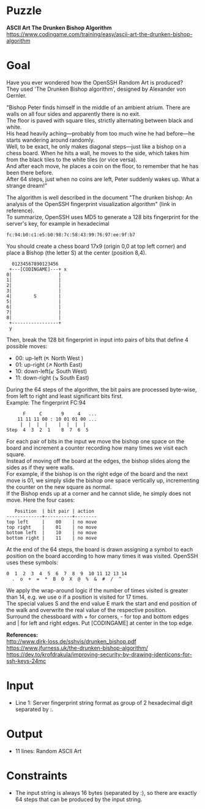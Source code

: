 # Puzzle
**ASCII Art The Drunken Bishop Algorithm**  https://www.codingame.com/training/easy/ascii-art-the-drunken-bishop-algorithm

# Goal
Have you ever wondered how the OpenSSH Random Art is produced?  
They used 'The Drunken Bishop algorithm', designed by Alexander von Gernler.  

"Bishop Peter finds himself in the middle of an ambient atrium. There are walls on all four sides and apparently there is no exit.   
The floor is paved with square tiles, strictly alternating between black and white.   
His head heavily aching—probably from too much wine he had before—he starts wandering around randomly.  
Well, to be exact, he only makes diagonal steps—just like a bishop on a chess board. When he hits a wall, he moves to the side, which takes him from the black tiles to the white tiles (or vice versa).   
And after each move, he places a coin on the floor, to remember that he has been there before.  
After 64 steps, just when no coins are left, Peter suddenly wakes up. What a strange dream!"  

The algorithm is well described in the document "The drunken bishop: An analysis of the OpenSSH fingerprint visualization algorithm" (link in reference).  
To summarize, OpenSSH uses MD5 to generate a 128 bits fingerprint for the server's key, for example in hexadecimal  
```
fc:94:b0:c1:e5:b0:98:7c:58:43:99:76:97:ee:9f:b7
```
You should create a chess board 17x9 (origin 0,0 at top left corner) and place a Bishop (the letter S) at the center (position 8,4).
```
  01234567890123456
 +---[CODINGAME]---+ x
0|                 |
1|                 |
2|                 |
3|                 |
4|        S        |
5|                 |
6|                 |
7|                 |
8|                 |
 +-----------------+
 y
 ```

Then, break the 128 bit fingerprint in input into pairs of bits that define 4 possible moves:  
* 00: up-left (↖ North West )
* 01: up-right (↗ North East)
* 10: down-left(↙ South West)
* 11: down-right (↘ South East)
  
During the 64 steps of the algorithm, the bit pairs are processed byte-wise, from left to right and least significant bits first.  
Example: The fingerprint FC:94  
 ```
       F     C       9     4   ...
     11 11 11 00 : 10 01 01 00 ...
      |  |  |  |    |  |  |  |
Step  4  3  2  1    8  7  6  5
 ```

For each pair of bits in the input we move the bishop one space on the board and increment a counter recording how many times we visit each square.  
Instead of moving off the board at the edges, the bishop slides along the sides as if they were walls.  
For example, if the bishop is on the right edge of the board and the next move is 01, we simply slide the bishop one space vertically up, incrementing the counter on the new square as normal.  
If the Bishop ends up at a corner and he cannot slide, he simply does not move. Here the four cases: 
 ```
    Position  | bit pair | action
-------------+----------+--------
top left     |    00    | no move
top right    |    01    | no move
bottom left  |    10    | no move
bottom right |    11    | no move
 ```

At the end of the 64 steps, the board is drawn assigning a symbol to each position on the board according to how many times it was visited. OpenSSH uses these symbols:
 ```
0  1  2  3  4  5  6  7  8  9  10 11 12 13 14
   .  o  +  =  *  B  O  X  @  %  &  #  /  ^
 ```

We apply the wrap-around logic if the number of times visited is greater than 14, e.g. we use o if a position is visited for 17 times.  
The special values S and the end value E mark the start and end position of the walk and overwrite the real value of the respective position.  
Surround the chessboard with + for corners, - for top and bottom edges and | for left and right edges. Put [CODINGAME] at center in the top edge.  

**References:**  
http://www.dirk-loss.de/sshvis/drunken_bishop.pdf  
https://www.jfurness.uk/the-drunken-bishop-algorithm/  
https://dev.to/krofdrakula/improving-security-by-drawing-identicons-for-ssh-keys-24mc  

# Input
* Line 1: Server fingerprint string format as group of 2 hexadecimal digit separated by :.

# Output
* 11 lines: Random ASCII Art

# Constraints
* The input string is always 16 bytes (separated by :), so there are exactly 64 steps that can be produced by the input string.
